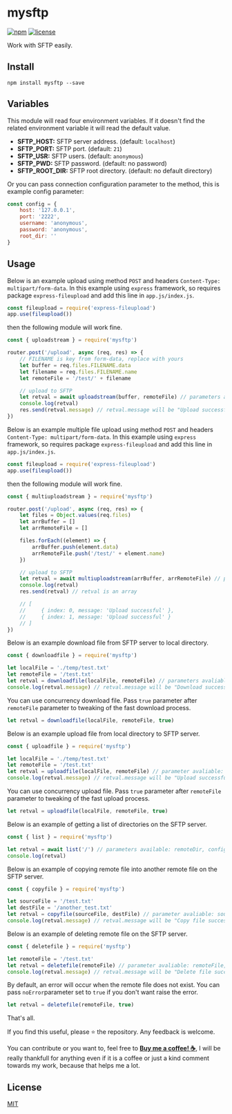 # mysftp

[![npm](https://img.shields.io/npm/v/mysftp.svg?style=flat-square)](https://www.npmjs.com/package/@thesuhu/mysftp)
[![license](https://img.shields.io/github/license/thesuhu/mysftp?style=flat-square)](https://github.com/thesuhu/mysftp/blob/master/LICENSE)

Work with SFTP easily.

## Install

`
npm install mysftp --save
`

## Variables

This module will read four environment variables. If it doesn't find the related environment variable it will read the default value.

* **SFTP_HOST:** SFTP server address. (default: `localhost`) 
* **SFTP_PORT:** SFTP port. (default: `21`)
* **SFTP_USR:** SFTP users. (default: `anonymous`)
* **SFTP_PWD:** SFTP password. (default: no password)
* **SFTP_ROOT_DIR:** SFTP root directory. (default: no default directory)

Or you can pass connection configuration parameter to the method, this is example config parameter:

```js
const config = {
    host: '127.0.0.1',
    port: '2222',
    username: 'anonymous',
    password: 'anonymous',
    root_dir: ''
}
```

## Usage

Below is an example upload using method `POST` and headers `Content-Type: multipart/form-data`. In this example using `express` framework, so requires package `express-fileupload` and add this line in `app.js/index.js`.

```js
const fileupload = require('express-fileupload')
app.use(fileupload())
```

then the following module will work fine.

```js
const { uploadstream } = require('mysftp')

router.post('/upload', async (req, res) => {
    // FILENAME is key from form-data, replace with yours
    let buffer = req.files.FILENAME.data 
    let filename = req.files.FILENAME.name 
    let remoteFile = '/test/' + filename

    // upload to SFTP
    let retval = await uploadstream(buffer, remoteFile) // parameters avaliable: buffer, remoteFile, config
    console.log(retval)
    res.send(retval.message) // retval.message will be "Upload successful" if no error
})
```

Below is an example multiple file upload using method `POST` and headers `Content-Type: multipart/form-data`. In this example using `express` framework, so requires package `express-fileupload` and add this line in `app.js/index.js`.

```js
const fileupload = require('express-fileupload')
app.use(fileupload())
```

then the following module will work fine.

```js
const { multiuploadstream } = require('mysftp')

router.post('/upload', async (req, res) => {
    let files = Object.values(req.files)        
    let arrBuffer = []
    let arrRemoteFile = []

    files.forEach((element) => {
        arrBuffer.push(element.data)
        arrRemoteFile.push('/test/' + element.name)
    })

    // upload to SFTP
    let retval = await multiuploadstream(arrBuffer, arrRemoteFile) // parameters avaliable: arrBuffer, arrRemotefile, config
    console.log(retval)
    res.send(retval) // retval is an array

    // [
    //     { index: 0, message: 'Upload successful' },
    //     { index: 1, message: 'Upload successful' }
    // ]   
})
```

Below is an example download file from SFTP server to local directory.

```js
const { downloadfile } = require('mysftp')

let localFile = './temp/test.txt'
let remoteFile = '/test.txt'
let retval = downloadfile(localFile, remoteFile) // parameters avaliable: localFile, remoteFile, isFast, config
console.log(retval.message) // retval.message will be "Download successful" if no error
```

You can use concurrency download file. Pass `true` parameter after `remoteFile` parameter to tweaking of the fast download process.

```js
let retval = downloadfile(localFile, remoteFile, true) 
```

Below is an example upload file from local directory to SFTP server.

```js
const { uploadfile } = require('mysftp')

let localFile = './temp/test.txt'
let remoteFile = '/test.txt'
let retval = uploadfile(localFile, remoteFile) // parameter avaliable: localFile, remoteFile, isFast, config
console.log(retval.message) // retval.message will be "Upload successful" if no error
```

You can use concurrency upload file. Pass `true` parameter after `remoteFile` parameter to tweaking of the fast upload process.

```js
let retval = uploadfile(localFile, remoteFile, true) 
```

Below is an example of getting a list of directories on the SFTP server.

```js
const { list } = require('mysftp')

let retval = await list('/') // parameters available: remoteDir, config
console.log(retval)
```

Below is an example of copying remote file into another remote file on the SFTP server.

```js
const { copyfile } = require('mysftp')

let sourceFile = '/test.txt'
let destFile = '/another_test.txt'
let retval = copyfile(sourceFile, destFile) // parameter avaliable: sourceFile, destFile, config
console.log(retval.message) // retval.message will be "Copy file successful" if no error
```

Below is an example of deleting remote file on the SFTP server.

```js
const { deletefile } = require('mysftp')

let remoteFile = '/test.txt'
let retval = deletefile(remoteFile) // parameter avaliable: remoteFile, noError, config
console.log(retval.message) // retval.message will be "Delete file successful" if no error
```

By default, an error will occur when the remote file does not exist. You can pass `noError`parameter set to `true` if you don't want raise the error.

```js
let retval = deletefile(remoteFile, true)
```

That's all.

If you find this useful, please ⭐ the repository. Any feedback is welcome.

You can contribute or you want to, feel free to [**Buy me a coffee! :coffee:**](https://saweria.co/thesuhu), I will be really thankfull for anything even if it is a coffee or just a kind comment towards my work, because that helps me a lot.

## License

[MIT](https://github.com/thesuhu/mysftp/blob/master/LICENSE)